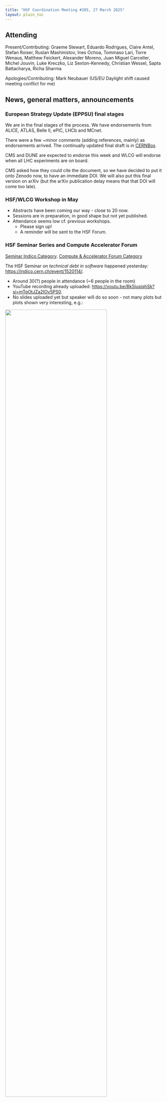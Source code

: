 ```yaml
---
title: "HSF Coordination Meeting #285, 27 March 2025"
layout: plain_toc
---
```


## Attending

Present/Contributing: Graeme Stewart, Eduardo Rodrigues, Claire Antel, Stefan Roiser, Ruslan Mashinistov, Ines Ochoa, Tommaso Lari, Torre Wenaus, Matthew Feickert, Alexander Moreno, Juan Miguel Carceller, Michel Jouvin, Luke Kreczko, Liz Sexton-Kennedy, Christian Wessel, Sapta Battacharya, Richa Sharma 

Apologies/Contributing: Mark Neubauer (US/EU Daylight shift caused meeting conflict for me)


## News, general matters, announcements

### European Strategy Update (EPPSU) final stages

We are in the final stages of the process. We have endorsements from ALICE, ATLAS, Belle II, ePIC, LHCb and MCnet.

There were a few ~minor comments (adding references, mainly) as endorsements arrived. The continually updated final draft is in [CERNBox](https://cernbox.cern.ch/s/XQ3wEp3L8UOVjjb).

CMS and DUNE are expected to endorse this week and WLCG will endorse when all LHC experiments are on board.

CMS asked how they could cite the document, so we have decided to put it onto Zenodo now, to have an immediate DOI. We will also put this final version on arXiv (but the arXiv publication delay means that that DOI will come too late).

### HSF/WLCG Workshop in May

- Abstracts have been coming our way - close to 20 now.
- Sessions are in preparation, in good shape but not yet published.
- Attendance seems low cf. previous workshops.
    - Please sign up!
    - A reminder will be sent to the HSF Forum.

### HSF Seminar Series and Compute Accelerator Forum

[Seminar Indico Category](https://indico.cern.ch/category/18810/).
[Compute & Accelerator Forum Category](https://indico.cern.ch/category/12741/)

The HSF Seminar on *technical debt in software* happened yesterday: <https://indico.cern.ch/event/1520114/>.
- Around 30(?) people in attendance (~6 people in the room)
- YouTube recording already uploaded: <https://youtu.be/BkSiusiqhSk?si=mTqOtJZa2IOv5PS0>.
- No slides uploaded yet but speaker will do so soon - not many plots but plots shown very interesting, e.g.:
  
<img src="{{ site.baseurl }}/organization/_posts/2025/2025-03-26_SeminarSlideSnapshot.png" width="80%">

Planned seminars:

- Planning a seminar on HS3 (HEP Statistics Serialization Standard) with multiple speakers. Finding suitable date in April/June - will exceptionally not be on last Wednesday of month (obviously avoid clash with CAF).
- 28th May: Seminar confirmed on AdePT and Celeritas update on detector simulation with GPUs via the Detector Simulation Activities conveners.

June has a clash with the EPPSU symposium - TBD if we have a seminar.

HSF seminar conveners are reachable at <mailto:hsf-seminar-conveners@gmail.com>.

* Please send your suggestions for this Spring seminars...

### Steering Group

Next SG meeting is being planned for w/b 14 April.

### HSF Affiliated Projects and Software

The review of the [nnpdf](https://github.com/NNPDF/nnpdf) package in underway and the GDoc will soon be make available for feedback via the HSF Forum.
- Reviewers are Steven Mrenna and Eduardo Rodrigues.

ACTS are amenable to becoming affiliated - Graeme will join one of their dev meetings to explain the process.

Conditions DB - July will be a good time for the review.

## Activities Updates

Planning chats between activity conveners and SG liaisons are underway.

{:.table .table-hover .table-condensed .table-striped}

| Group                                | SG Liaison        | Status
| ------------------------------------ | ----------------- | ----------|
| Data Analysis                        | Mark and Eduardo  |           |
| Detector Simulation                  | Torre             | Done      |
| Physics Generators                   | Stefan            | Scheduled |
| JuliaHEP                             | Pere              | Scheduled |
| PyHEP                                | Eduardo           | Done      |
| Reconstruction and Software Triggers | Claire and Paul   | Done      |
| Tools and Packaging                  | Liz               | Done      |
| Training                             | Nicole and Graeme | Done      |

The AA conveners should also feel free to reach out to their liaison to speed the planning!

Please remember to update your activity page on the HSF website with the names of the current conveners.

## Activity Updates

### Data Analysis

Will try to schedule the planning chat soon, see table above.

### Software Training

Ongoing events:

- [HSF/IRIS-HEP Analysis Reproducibility (Virtual)](https://indico.cern.ch/event/1508102/) - March 24-28.
    - 67 people registered
        - Position/Academic Level (69 responses)
            - 18 (26.1%) Junior Ph.D. Students
            - 14 (20.3%) Faculty/Staff/Scientist
            - 13 (18.8%) Senior Ph.D. Students
            - 13 (18.8%) Postdoctoral Researchers
        - HEP Experiment (69 responses)
            - 17 (24.6%) CMS
            - 12 (17.4%) Belle II
            - 10 (14.5%) LHCb
            - 4 (5.8%) DUNE
            - 2 (2.9%) ATLAS
        - Timezone (69 responses)
            - 38 (55.1%) Europe/Africa
            - 18 (26.1%) Americas
            - 13 (18.8%) Asia/Australia

Future events:

- [HSF/WLCG Workshop](https://indico.cern.ch/event/1484669/) - May 5-9. We will have a dedicated training session and we are working on the agenda
- [HSF/IRIS-HEP Software Basics Training (Hybrid)](https://indico.cern.ch/event/1516608/) - Jun 18-20. Hybrid at CERN
- [Deep Learning Train-the-Trainer Workshop](https://indico.desy.de/event/47263/) - Sept 15-19. Organized by the HSF and ErUM-Data-Hub. In-person in Potsdam. Registration is open! Deadline: August 4

ATLAS turnout was low this time - will improve advertising (worth checking their mailing lists for C&SW matters).

### Software Tools and Packaging

- Wouter is giving a talk on Spack at the Linux High Performance meeting Spack session
- Writing some documentation on Kubernetes development
- Thinking about future meetings on advanced practices of using IDEs
- Looking for the entry points of the AI related activities across the collaborations
    - Proposed idea to look at the CERN pilot assistant and contact with the first users
    - Graeme mentioned the talk on use AI for the code-review. This also sounds very inline with this activity  

### Detector Simulation

As mentioned above, we have scheduled talks on Celeritas and AdePT for the Seminar Series in May.

There will be a [Geant4 Technical Forum meeting](https://indico.cern.ch/event/1517917/) tomorrow March 28th.

### Physics Generators

The physics generators group will meet with Stefan from the Steering Group today at 17:00 CERN. We will report on the outcome of the discussion at the next coordination meeting.

### JuliaHEP

[JuliaHEP 2025 Workshop](https://indico.cern.ch/event/1488852/) will be held at Princeton from July 28 to 31.
- Abstract submission deadline: March 31!
- Early registration deadline for local participation: April 25
    - After April 25 an additional fee will apply
- Final registration deadline: July 7 

### GSoC program 2025

Student proposal period has begun.

---

## AOB

### Next Meeting

Next meeting will be [10 April](https://indico.cern.ch/event/1477075/).

### Chair This Meeting 👇

Please [sign up](https://docs.google.com/spreadsheets/d/1Z1Z4payCpieOLiVFcC6y9j-KCj71u6xX232LHUgIHfI/edit) for chairing a future coordination meeting. (There is even a [HOWTO guide](https://hepsoftwarefoundation.org/organization/running-meetings.html)).

